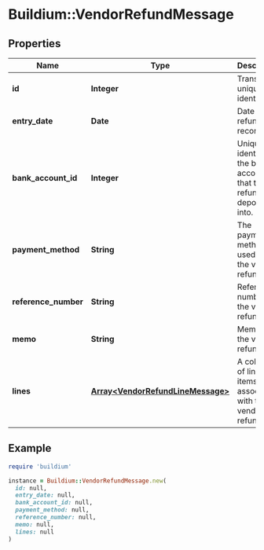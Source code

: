 # Buildium::VendorRefundMessage

## Properties

| Name | Type | Description | Notes |
| ---- | ---- | ----------- | ----- |
| **id** | **Integer** | Transaction unique identifier. | [optional] |
| **entry_date** | **Date** | Date the refund was recorded. | [optional] |
| **bank_account_id** | **Integer** | Unique identifier of the bank account that the refund was deposited into. | [optional] |
| **payment_method** | **String** | The payment method used for the vendor refund. | [optional] |
| **reference_number** | **String** | Reference number for the vendor refund. | [optional] |
| **memo** | **String** | Memo for the vendor refund. | [optional] |
| **lines** | [**Array&lt;VendorRefundLineMessage&gt;**](VendorRefundLineMessage.md) | A collection of line items associated with the vendor refund. | [optional] |

## Example

```ruby
require 'buildium'

instance = Buildium::VendorRefundMessage.new(
  id: null,
  entry_date: null,
  bank_account_id: null,
  payment_method: null,
  reference_number: null,
  memo: null,
  lines: null
)
```


